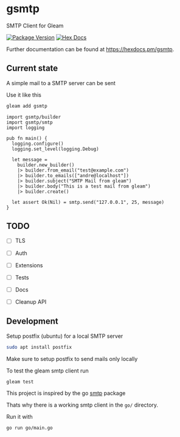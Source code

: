 # gsmtp

SMTP Client for Gleam

[![Package Version](https://img.shields.io/hexpm/v/gsmtp)](https://hex.pm/packages/gsmtp)
[![Hex Docs](https://img.shields.io/badge/hex-docs-ffaff3)](https://hexdocs.pm/gsmtp/)

Further documentation can be found at <https://hexdocs.pm/gsmtp>.

## Current state

A simple mail to a SMTP server can be sent

Use it like this

```sh
gleam add gsmtp
```

```gleam
import gsmtp/builder
import gsmtp/smtp
import logging

pub fn main() {
  logging.configure()
  logging.set_level(logging.Debug)

  let message =
    builder.new_builder()
    |> builder.from_email("test@example.com")
    |> builder.to_emails(["andre@localhost"])
    |> builder.subject("SMTP Mail from gleam")
    |> builder.body("This is a test mail from gleam")
    |> builder.create()

  let assert Ok(Nil) = smtp.send("127.0.0.1", 25, message)
}
```

## TODO

- [ ] TLS
- [ ] Auth
- [ ] Extensions
- [ ] Tests
- [ ] Docs
- [ ] Cleanup API


## Development

Setup postfix (ubuntu) for a local SMTP server

```sh
sudo apt install postfix
```

Make sure to setup postfix to send mails only locally

To test the gleam smtp client run

```sh
gleam test
```

This project is inspired by the go [smtp](https://pkg.go.dev/net/smtp) package

Thats why there is a working smtp client in the `go/` directory.

Run it with

```sh
go run go/main.go
```


